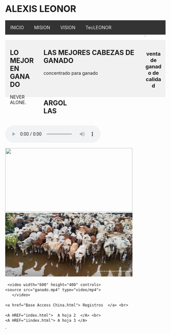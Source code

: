 <head>
  <meta charset="UTF-8" />
  <meta name="viewport" content="width=device-width, initial-scale=1.0" />
  <title>Ganaderia el chino WEB</title>
  <style>
    body {
      margin: 0;
    }

    .header {
      padding: 5,0px;
      background-color: #f1f1f1;
      text-align: center;
    }

    /* estilo parar la base del menu */
    .topnav {
      overflow: hidden;
      background-color: #333;
    }

    /* Enlaces del menu */
    .topnav a {
      float: left;
      display: block;
      color: #F2F2F2;
      text-align: center;
      padding: 14px 16px;
      text-decoration: none;
    }

    /* Animacion para el menu */
    .topnav a:hover {
      background-color: #ddd;
      color: black
    }

    /* Estilo para columnas */
    .row__column {
      float: left;
      padding: 15px;
    }

    .row__column.side {
      width: 15%;
    }

    .row__column.middle {
      width: 60%;
    }

    /* Contenido deje de ser flotante */
    .row::after {
      content: "";
      display: table;
      clear: both;
    }

    /* Plantilla responsiva */
    @media screen and (max-width: 600px) {
      .row__column {
        width: 100%;
      }
    }

    /* Pie de pagina */
    .footer {
      background-color: #f1f1f1;
      padding: 10px;
      text-align: center;
	  
    }
	
	<link rel="stylesheet" type="text/css" href="css/estilo.css" /> 
	
  </style>
</head>

<body>
  <!-- Definimos el area del encabezado -->
  <div class="header">
      <h1>ALEXIS LEONOR</h1>
  </div>

  <!-- Crear el menu -->
  <div class="topnav">
    <a href="https://www.mined.gob.sv/" >INICIO</a>
	        <!--p align="rigth">MINED -->
    <a href="#">MISION</a>
    <a href="#">VISION</a>
	<a href="https://www.nintendo.com/us/">TecLEONOR</a>
    <a href=""></a>
  </div>
  <!-- cuerpo de la pagina -->
  <div class="row">`
    <div class="row__column side">
      <h2>LO MEJOR EN GANADO</h2>
      <p> NEVER ALONE.</p>
    </div>
    <div class="row__column middle">
      <h2>LAS MEJORES CABEZAS DE GANADO</h2>
      <p>concentrado para ganado</p>
    </div>
    <div class="row__column side">
      <h2>ARGOLLAS</h2>
      <p></p>
    </div>
  </div>
  <!-- inicio del piede de pagina -->
  <div class="footer">
    <p> <h3>venta de ganado de calidad </h3> </p>
  </div>
  
   
  
  <audio controls> <source src="señorita.mp3" type="audio/mp3"> Tu navegador no soporta audio HTML5. </audio>
 
   <img src="chino.gif" width="400" height="200"/>
   <img src="balmore.gif"width="400" height="200"/>

     <video width="600" height="400" controls>
    <source src="ganado.mp4" type="video/mp4">
       </video>
    
	<a href="Base Access China.html"> Registros  </a> <br> 
	
	<A HREF="index.html">  A hoja 2  </A> <br>
    <A HREF="iindex.html"> A hoja 3 </A>
	
</body>

</html>`
